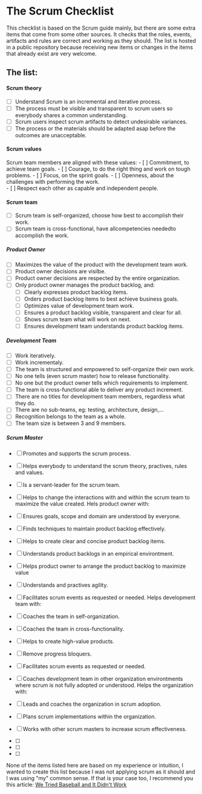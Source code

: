 # The Scrum Checklist

This checklist is based on the Scrum guide mainly, but there are some extra items that come from some other sources. It checks that the roles, events, artifacts and rules are correct and working as they should.
The list is hosted in a public repository because receiving new items or changes in the items that already exist are very welcome.


## The list:

#### Scrum theory

- [ ] Understand Scrum is an incremental and iterative process.
- [ ] The process must be visible and transparent to scrum users so everybody shares a common understanding.
- [ ] Scrum users inspect scrum artifacts to detect undesirable variances.
- [ ] The process or the materials should be adapted asap before the outcomes are unacceptable.

#### Scrum values
Scrum team members are aligned with these values:
	- [ ] Commitment, to achieve team goals.
	- [ ] Courage, to do the right thing and work on tough problems.
	- [ ] Focus, on the sprint goals.
	- [ ] Openness, about the challenges with performing the work.  
	- [ ] Respect each other as capable and independent people.

#### Scrum team
- [ ] Scrum team is self-organized, choose how best to accomplish their work.
- [ ] Scrum team is cross-functional, have allcompetencies neededto accomplish the work.

##### Product Owner
- [ ] Maximizes the value of the product with the development team work.
- [ ] Product owner decisions are visilbe.
- [ ] Product owner decisions are respected by the entire organization.
- [ ] Only product owner manages the product backlog, and:
	- [ ] Clearly expresses product backlog items.
	- [ ] Orders product backlog items to best achieve business goals.
	- [ ] Optimizes value of development team work.
	- [ ] Ensures a product backlog visible, transparent and clear for all.
	- [ ] Shows scrum team what will work on next.
	- [ ] Ensures development team understands product backlog items.

##### Development Team
- [ ] Work iteratively.
- [ ] Work incrementaly.
- [ ] The team is structured and empowered to self-organize their own work.
- [ ] No one tells (even scrum master) how to release functionality.
- [ ] No one but the product owner tells which requirements to implement.
- [ ] The team is cross-functional able to deliver any product increment.
- [ ] There are no titles for development team members, regardless what they do.
- [ ] There are no sub-teams, eg: testing, architecture, design,... 
- [ ] Recognition belongs to the team as a whole.
- [ ] The team size is between 3 and 9 members.

##### Scrum Master
- [ ] Promotes and supports the scrum process.
- [ ] Helps everybody to understand the scrum theory, practives, rules and values.
- [ ] Is a servant-leader for the scrum team.
- [ ] Helps to change the interactions with and within the scrum team to maximize the value created.
Hels product owner with:
- [ ] Ensures goals, scope and domain are understood by everyone.
- [ ] Finds techniques to maintain product backlog effectively.
- [ ] Helps to create clear and concise product backlog items.
- [ ] Understands product backlogs in an empirical environtment.
- [ ] Helps product owner to arrange the product backlog to maximize value
- [ ] Understands and practives agility.
- [ ] Facilitates scrum events as requested or needed.
Helps development team with:
- [ ] Coaches the team in self-organization.
- [ ] Coaches the team in cross-functionality.
- [ ] Helps to create high-value products.
- [ ] Remove progress bloquers.
- [ ] Facilitates scrum events as requested or needed.
- [ ] Coaches development team in other organization environtments where scrum is not fully adopted or understood. 
Helps the organization with:
- [ ] Leads and coaches the organization in scrum adoption.
- [ ] Plans scrum implementations within the organization.
- [ ] Works with other scrum masters to increase scrum effectiveness.


- [ ] 
- [ ] 
- [ ] 

None of the items listed here are based on my experience or intuition, I wanted to create this list because I was not applying scrum as it should and I was using "my" common sense. If that is your case too, I recommend you this article: [We Tried Baseball and It Didn't Work](https://ronjeffries.com/xprog/articles/jatbaseball/)

